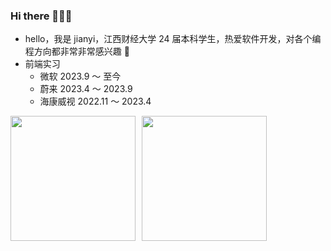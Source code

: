 ### Hi there 👋👋👋

- hello，我是 jianyi，江西财经大学 24 届本科学生，热爱软件开发，对各个编程方向都非常非常感兴趣 🤖
- 前端实习
  - 微软 2023.9 ～ 至今
  - 蔚来 2023.4 ～ 2023.9
  - 海康威视 2022.11 ～ 2023.4

<div style="display: flex; gap: 10px;">
  <img height="200px" src="https://github-readme-stats.vercel.app/api?username=jianyi-gronk&show_icons=true&theme=flag-india&count_private=true&hide_rank=true&include_all_commits=true">
  <img height="200px" src="https://github-readme-stats.vercel.app/api/top-langs/?username=jianyi-gronk&layout=donut">
</div>
